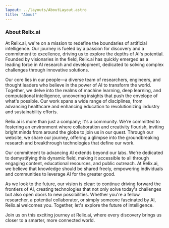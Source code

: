 ```yaml
---
layout: ../layouts/AboutLayout.astro
title: "About"
---
```


### About Relix.ai

At Relix.ai, we're on a mission to redefine the boundaries of artificial intelligence. Our journey is fueled by a passion for discovery and a commitment to excellence, driving us to explore the depths of AI's potential. Founded by visionaries in the field, Relix.ai has quickly emerged as a leading force in AI research and development, dedicated to solving complex challenges through innovative solutions.

Our core lies in our people—a diverse team of researchers, engineers, and thought leaders who believe in the power of AI to transform the world. Together, we delve into the realms of machine learning, deep learning, and computational intelligence, uncovering insights that push the envelope of what's possible. Our work spans a wide range of disciplines, from advancing healthcare and enhancing education to revolutionizing industry and sustainability efforts.

Relix.ai is more than just a company; it's a community. We're committed to fostering an environment where collaboration and creativity flourish, inviting bright minds from around the globe to join us in our quest. Through our website, we share our journey, offering a glimpse into the groundbreaking research and breakthrough technologies that define our work.

Our commitment to advancing AI extends beyond our labs. We're dedicated to demystifying this dynamic field, making it accessible to all through engaging content, educational resources, and public outreach. At Relix.ai, we believe that knowledge should be shared freely, empowering individuals and communities to leverage AI for the greater good.

As we look to the future, our vision is clear: to continue driving forward the frontiers of AI, creating technologies that not only solve today's challenges but also open doors to new possibilities. Whether you're a fellow researcher, a potential collaborator, or simply someone fascinated by AI, Relix.ai welcomes you. Together, let's explore the future of intelligence.

Join us on this exciting journey at Relix.ai, where every discovery brings us closer to a smarter, more connected world.